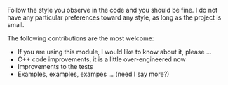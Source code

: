 Follow the style you observe in the code and you should be fine. I do not have any particular preferences toward any style, as long as the project is small.

The following contributions are the most welcome:
- If you are using this module, I would like to know about it, please ...
- C++ code improvements, it is a little over-engineered now
- Improvements to the tests
- Examples, examples, exampes ... (need I say more?)